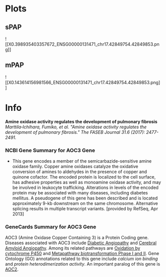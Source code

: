 # Plots
## sPAP
![[X0.398935403357672_ENSG00000131471_chr17.42849754.42849853.png]]

## mPAP
![[X0.143614156981566_ENSG00000131471_chr17.42849754.42849853.png]]

# Info
**Amine oxidase activity regulates the development of pulmonary fibrosis**
*Marttila‐Ichihara, Fumiko, et al. "Amine oxidase activity regulates the development of pulmonary fibrosis." The FASEB Journal 31.6 (2017): 2477-2491.*

### NCBI Gene Summary for AOC3 Gene

[](https://www.ncbi.nlm.nih.gov/gene/8639)

- This gene encodes a member of the semicarbazide-sensitive amine oxidase family. Copper amine oxidases catalyze the oxidative conversion of amines to aldehydes in the presence of copper and quinone cofactor. The encoded protein is localized to the cell surface, has adhesive properties as well as monoamine oxidase activity, and may be involved in leukocyte trafficking. Alterations in levels of the encoded protein may be associated with many diseases, including diabetes mellitus. A pseudogene of this gene has been described and is located approximately 9-kb downstream on the same chromosome. Alternative splicing results in multiple transcript variants. [provided by RefSeq, Apr 2013]
### GeneCards Summary for AOC3 Gene

AOC3 (Amine Oxidase Copper Containing 3) is a Protein Coding gene. Diseases associated with AOC3 include [Diabetic Angiopathy](http://www.malacards.org/card/diabetic_angiopathy "See Diabetic Angiopathy at MalaCards") and [Cerebral Amyloid Angiopathy](http://www.malacards.org/card/cerebral_amyloid_angiopathy "See Cerebral Amyloid Angiopathy at MalaCards"). Among its related pathways are [Oxidation by cytochrome P450](https://pathcards.genecards.org/card/oxidation_by_cytochrome_p450 "See Oxidation by cytochrome P450 at Pathcards") and [Metapathway biotransformation Phase I and II](https://pathcards.genecards.org/card/metapathway_biotransformation_phase_i_and_ii "See Metapathway biotransformation Phase I and II at Pathcards"). Gene Ontology (GO) annotations related to this gene include _calcium ion binding_ and _protein heterodimerization activity_. An important paralog of this gene is [AOC2](https://www.genecards.org/cgi-bin/carddisp.pl?gene=AOC2).
